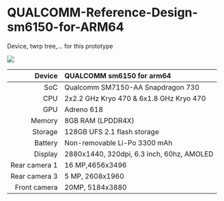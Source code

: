 # QUALCOMM-Reference-Design-sm6150-for-ARM64
Device, twrp tree,... for this prototype

<img src="https://github.com/daviiid99/QUALCOMM-Reference-Design-sm6150-for-ARM64/blob/master/qrd.jpg">

| Device       | QUALCOMM sm6150 for arm64                       |
| -----------: | :---------------------------------------------- |
| SoC          | Qualcomm SM7150-AA Snapdragon 730               |
| CPU          | 2x2.2 GHz Kryo 470 & 6x1.8 GHz Kryo 470         |
| GPU          | Adreno 618                                      |
| Memory       | 8GB RAM (LPDDR4X)                               |
| Storage      | 128GB UFS 2.1 flash storage                     |
| Battery      | Non-removable Li-Po 3300 mAh                    |
| Display      | 2880x1440, 320dpi, 6.3  inch, 60hz, AMOLED     |
| Rear camera 1 | 16 MP,4656x3496                                |
| Rear camera 3 | 5 MP, 2608x1960                                |
| Front camera | 20MP, 5184x3880                                 |
